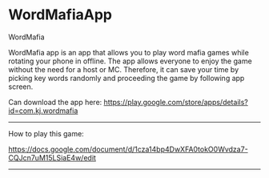 # WordMafiaApp
WordMafia

WordMafia app is an app that allows you to play word mafia games while rotating your phone in offline. 
The app allows everyone to enjoy the game without the need for a host or MC.
Therefore, it can save your time by picking key words randomly and proceeding the game by following app screen.

Can download the app here:
https://play.google.com/store/apps/details?id=com.kj.wordmafia

---------------------------------------------------------------------------------------------------------------------------------------------
How to play this game:

https://docs.google.com/document/d/1cza14bp4DwXFA0tokO0Wvdza7-CQJcn7uM15LSiaE4w/edit

---------------------------------------------------------------------------------------------------------------------------------------------


